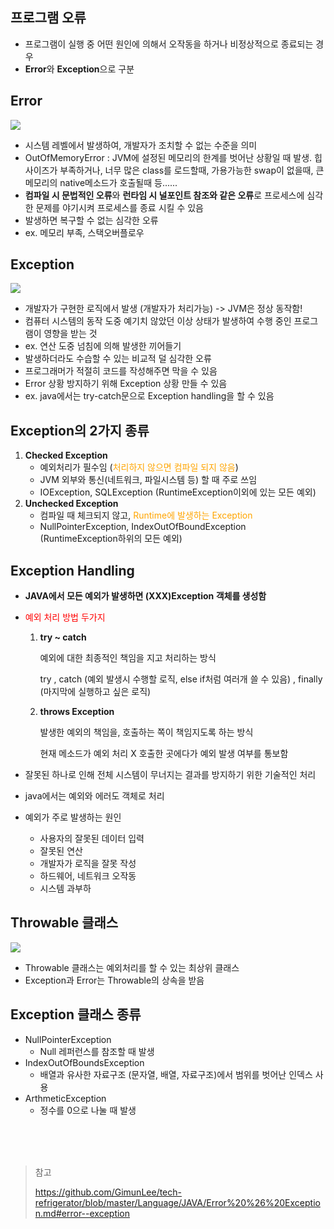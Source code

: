 ## 프로그램 오류

- 프로그램이 실행 중 어떤 원인에 의해서 오작동을 하거나 비정상적으로 종료되는 경우
- **Error**와 **Exception**으로 구분



## Error

<img src="https://github.com/GimunLee/tech-refrigerator/raw/master/Language/JAVA/resources/java-error-exception-003.png"/>

- 시스템 레벨에서 발생하여, 개발자가 조치할 수 없는 수준을 의미
- OutOfMemoryError : JVM에 설정된 메모리의 한계를 벗어난 상황일 때 발생. 힙사이즈가 부족하거나, 너무 많은 class를 로드할때, 가용가능한 swap이 없을때, 큰 메모리의 native메소드가 호출될때 등......
- **컴파일 시 문법적인 오류**와 **런타임 시 널포인트 참조와 같은 오류**로 프로세스에 심각한 문제를 야기시켜 프로세스를 종료 시킬 수 있음
- 발생하면 복구할 수 없는 심각한 오류 
- ex. 메모리 부족, 스택오버플로우



## Exception

<img src="https://github.com/GimunLee/tech-refrigerator/raw/master/Language/JAVA/resources/java-error-exception-002.png"/>

- 개발자가 구현한 로직에서 발생 (개발자가 처리가능) -> JVM은 정상 동작함!
- 컴퓨터 시스템의 동작 도중 예기치 않았던 이상 상태가 발생하여 수행 중인 프로그램이 영향을 받는 것
- ex. 연산 도중 넘침에 의해 발생한 끼어들기
- 발생하더라도 수습할 수 있는 비교적 덜 심각한 오류
- 프로그래머가 적절히 코드를 작성해주면 막을 수 있음
- Error 상황 방지하기 위해 Exception 상황 만들 수 있음
- ex. java에서는 try-catch문으로 Exception handling을 할 수 있음



## Exception의 2가지 종류

1. **Checked Exception**
   - 예외처리가 필수임 (<span style="color:orange">처리하지 않으면 컴파일 되지 않음</span>)
   - JVM 외부와 통신(네트워크, 파일시스템 등) 할 때 주로 쓰임
   - IOException, SQLException (RuntimeException이외에 있는 모든 예외)
2. **Unchecked Exception**
   - 컴파일 때 체크되지 않고, <span style="color:orange">Runtime에 발생하는 Exception</span>
   - NullPointerException, IndexOutOfBoundException (RuntimeException하위의 모든 예외)



## Exception Handling

- **JAVA에서 모든 예외가 발생하면 (XXX)Exception 객체를 생성함**

- <span style="color:red">예외 처리 방법 두가지</span>

  1. **try ~ catch** 

     예외에 대한 최종적인 책임을 지고 처리하는 방식

     try , catch (예외 발생시 수행할 로직, else if처럼 여러개 쓸 수 있음) , finally (마지막에 실행하고 싶은 로직)

  2. **throws Exception**

     발생한 예외의 책임을, 호출하는 쪽이 책임지도록 하는 방식 

     현재 메소드가 예외 처리 X 호출한 곳에다가 예외 발생 여부를 통보함

- 잘못된 하나로 인해 전체 시스템이 무너지는 결과를 방지하기 위한 기술적인 처리

- java에서는 예외와 에러도 객체로 처리

- 예외가 주로 발생하는 원인

  - 사용자의 잘못된 데이터 입력
  - 잘못된 연산
  - 개발자가 로직을 잘못 작성
  - 하드웨어, 네트워크 오작동
  - 시스템 과부하



## Throwable 클래스

<img src="https://github.com/GimunLee/tech-refrigerator/raw/master/Language/JAVA/resources/java-error-exception-001.png"/>



- Throwable 클래스는 예외처리를 할 수 있는 최상위 클래스
- Exception과 Error는 Throwable의 상속을 받음



## Exception 클래스 종류

- NullPointerException
  - Null 레퍼런스를 참조할 때 발생
- IndexOutOfBoundsException
  - 배열과 유사한 자료구조 (문자열, 배열, 자료구조)에서 범위를 벗어난 인덱스 사용
- ArthmeticException
  - 정수를 0으로 나눌 때 발생

<br/>

<br/>

<br/>

> 참고
>
> https://github.com/GimunLee/tech-refrigerator/blob/master/Language/JAVA/Error%20%26%20Exception.md#error--exception





